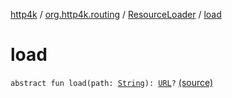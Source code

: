 [http4k](../../index.md) / [org.http4k.routing](../index.md) / [ResourceLoader](index.md) / [load](./load.md)

# load

`abstract fun load(path: `[`String`](https://kotlinlang.org/api/latest/jvm/stdlib/kotlin/-string/index.html)`): `[`URL`](http://docs.oracle.com/javase/6/docs/api/java/net/URL.html)`?` [(source)](https://github.com/http4k/http4k/blob/master/http4k-core/src/main/kotlin/org/http4k/routing/ResourceLoader.kt#L7)